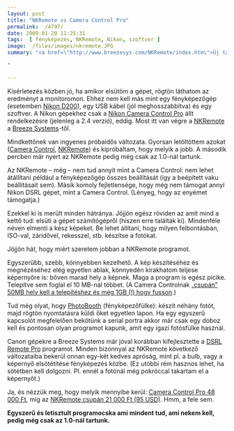 ```yaml
---
layout: post
title: "NKRemote vs Camera Control Pro"
permalink:  /4797/ 
date: 2009-01-20 11:25:31
tags:  [ fényképezés, NKRemote, Nikon, szoftver ] 
image:  /files/images/nkremote.JPG 
summary: "<a href=\"http://www.breezesys.com/NKRemote/index.htm\">Új távvezérlő program</a>ot fejlesztett ki <a href=\"http://www.nikon.hu\">Nikon</a> DSRL gépekhez is a <a href=\"http://www.breezesys.com/\">Breeze System</a>. Végre van konkurenciája a <a href=\"http://www.europe-nikon.com/product/hu_HU/products/broad/1567/overview.html\">Nikon Camera Control Pro</a>-nak. Gyorsan összehasonlítottam a kettőt.

"

---
```

Kísérletezés közben jó, ha amikor elsütöm a gépet, rögtön láthatom az eredményt a monitoromon. Ehhez nem kell más mint egy fényképezőgép (esetemben <a href="http://www.europe-nikon.com/product/hu_HU/products/broad/1083/overview.html">Nikon D200</a>), egy USB kábel (jól meghosszabbítva) és egy szoftver. A Nikon gépekhez csak a <a href="http://www.europe-nikon.com/product/hu_HU/products/broad/1567/overview.html">Nikon Camera Control Pro</a> állt rendelkezésre (jelenleg a 2.4 verzió), eddig. Most itt van végre a <a href="http://www.breezesys.com/NKRemote/index.htm">NKRemote</a> a <a href="http://www.breezesys.com/">Breeze Systems</a>-től.

Mindkettőnek van ingyenes próbaidős változata. Gyorsan letöltöttem azokat (<a href="http://support.nikontech.com/cgi-bin/nikonusa.cfg/php/enduser/std_adp.php?p_faqid=14428">Camera Control</a>, <a href="http://www.breezesys.com/downloads.htm#nkremote">NKRemote</a>) és kipróbáltam, hogy melyik a jobb. A második percben már nyert az NKRemote pedig még csak az 1.0-nál tartunk.

Az NKRemote &ndash; még &ndash; nem tud annyit mint a Camera Control: nem lehet átállítani például a fényképezőgép összes beállítását (így a beépített vaku beállításait sem). Másik komoly fejletlensége, hogy még nem támogat annyi Nikon DSRL gépet, mint a Camera Control. (Lényeg, hogy az enyémet támogatja.)

Ezekkel ki is merült minden hátránya. Jöjjön egész röviden az amit mind a kettő tud: elsüti a gépet számítógépről (hiszen erre találták ki). Mindenféle néven elmenti a kész képeket. Be lehet állítani, hogy milyen felbontásban, ISO-val, záridővel, rekesszel, stb. készítse a fotókat.

Jöjjön hát, hogy miért szeretem jobban a NKRemote programot.

Egyszerűbb, szebb, könnyebben kezelhető. A kép készítéséhez és megnézéséhez elég egyetlen ablak, könnyedén kirakhatom teljese képernyőre is: bőven marad hely a képnek. Maga a program is egész picike. Telepítve sem foglal el 10 MB-nál többet. (A Camera Controlnak <a href="http://nikoneurope-en.custhelp.com/cgi-bin/nikoneurope_en.cfg/php/enduser/std_adp.php?p_faqid=24283&amp;p_created=1205255179&amp;p_sid=VbWLtnoj&amp;p_accessibility=&amp;p_lva=&amp;p_sp=cF9zcmNoPTEmcF9zb3J0X2J5PSZwX2dyaWRzb3J0PSZwX3Jvd19jbnQ9MjAmcF9wcm9kcz00MiwzNzImcF9jYXRzPTI0MSZwX3B2PTIuMzcyJnBfY3Y9MS4yNDEmcF9zZWFyY2hfdHlwZT1hbnN3ZXJzLnNlYXJjaF9ubCZwX3BhZ2U9Mg**&amp;p_li=&amp;p_topview=1">&bdquo;csupán&rdquo; 50MB hely kell a telepítéshez és még 1GB (!) hogy fusson</a>.)

Tud még olyat, hogy <a href="http://www.breezesys.com/PSRemote/photobooth.htm">PhotoBooth</a> (fényképezőfülke): készít néhány fotót, majd rögtön nyomtatásra küldi őket egyetlen lapon. Ha egy egyszerű kapcsolót megfelelően bekötünk a serial portra akkor már csak egy doboz kell és pontosan olyan programot kapunk, amit egy igazi fotósfülke használ.

Canon gépekre a Breeze Systems már jóval korábban kifejlesztette a <a href="http://www.breezesys.com/DSLRRemotePro/index.htm">DSRL Remote Pro</a> programot. Minden bizonnyal az NKRemote következő változataiba bekerül onnan egy-két kedves apróság, mint pl. a bulb, vagy a képernyő elsötétítése fényképezés közbe. (Ez utóbbi rém hasznos lehet, ha sötétben kell dolgozni. Pl. ennél a fotónál még pokróccal takartam el a képernyőt.)

Ja, és nézzük meg, hogy melyik mennyibe kerül: <a href="http://www.artwork.hu/termek.php?i=2253&amp;wh=depo">Camera Control Pro 48 000 Ft</a>, míg az <a href="http://www.breezesys.com/purchase.htm">NKRemote csupán 21 000 Ft (95 USD)</a>. Hmm, a fele sem.

<strong>Egyszerű és letisztult programocska ami mindent tud, ami nekem kell, pedig még csak az 1.0-nál tartunk.</strong>

&nbsp;

